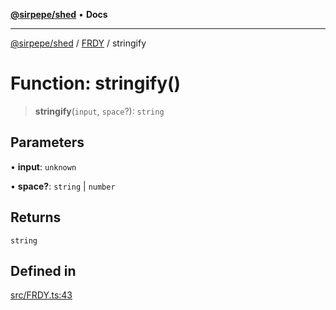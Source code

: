 [**@sirpepe/shed**](../../README.md) • **Docs**

***

[@sirpepe/shed](../../README.md) / [FRDY](../README.md) / stringify

# Function: stringify()

> **stringify**(`input`, `space`?): `string`

## Parameters

• **input**: `unknown`

• **space?**: `string` \| `number`

## Returns

`string`

## Defined in

[src/FRDY.ts:43](https://github.com/SirPepe/shed/blob/36009fde0fee9ee53321ca81309876bbb49851e3/src/FRDY.ts#L43)

